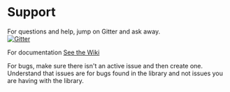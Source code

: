 # Support

For questions and help, jump on Gitter and ask away.  
[![Gitter](https://badges.gitter.im/Join%20Chat.svg)](https://gitter.im/Makuna/Rtc?utm_source=badge&utm_medium=badge&utm_campaign=pr-badge)

For documentation [See the Wiki](https://github.com/Makuna/Rtc/wiki)

For bugs, make sure there isn't an active issue and then create one.  Understand that issues are for bugs found in the library and not issues you are having with the library.  

